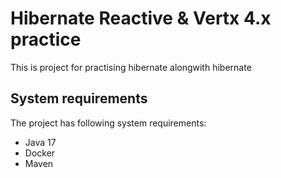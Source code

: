 # Hibernate Reactive & Vertx 4.x practice
This is project for practising hibernate alongwith hibernate

## System requirements

The project has following system requirements:

- Java 17
- Docker
- Maven

